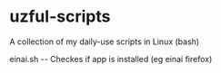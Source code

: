 uzful-scripts
=============

A collection of my daily-use scripts in Linux (bash)

einai.sh -- Checkes if app is installed (eg einai firefox)
